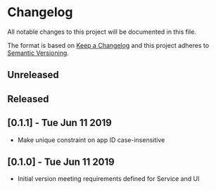 # Changelog

All notable changes to this project will be documented in this file.

The format is based on [Keep a Changelog](http://keepachangelog.com/en/1.0.0/)
and this project adheres to [Semantic Versioning](http://semver.org/spec/v2.0.0.html).

## Unreleased

## Released

## [0.1.1] - Tue Jun 11 2019

- Make unique constraint on app ID case-insensitive

## [0.1.0] - Tue Jun 11 2019

- Initial version meeting requirements defined for Service and UI
